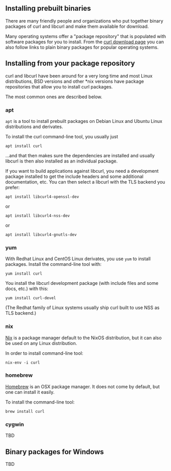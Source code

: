 ## Installing prebuilt binaries

There are many friendly people and organizations who put together binary
packages of curl and libcurl and make them available for download.

Many operating systems offer a "package repository" that is populated with
software packages for you to install. From the [curl download
page](https://curl.haxx.se/download.html) you can also follow links to plain
binary packages for popular operating systems.

## Installing from your package repository

curl and libcurl have been around for a very long time and most Linux
distributions, BSD versions and other *nix versions have package repositories
that allow you to install curl packages.

The most common ones are described below.

### apt

`apt` is a tool to install prebuilt packages on Debian Linux and Ubuntu Linux
distributions and derivates.

To install the curl command-line tool, you usually just

    apt install curl

…and that then makes sure the dependencies are installed and usually
libcurl is then also installed as an individual package.

If you want to build applications against libcurl, you need a development
package installed to get the include headers and some additional
documentation, etc. You can then select a libcurl with the TLS backend you
prefer:

    apt install libcurl4-openssl-dev

or

    apt install libcurl4-nss-dev

or

    apt install libcurl4-gnutls-dev

### yum

With Redhat Linux and CentOS Linux derivates, you use `yum` to install
packages. Install the command-line tool with:

    yum install curl

You install the libcurl development package (with include files and some docs,
etc.) with this:

    yum install curl-devel

(The Redhat family of Linux systems usually ship curl built to use NSS as TLS
backend.)


### nix

[Nix](https://nixos.org/nix/) is a package manager default to the NixOS distribution, but it can also be used on any Linux distribution. 

In order to install command-line tool:

    nix-env -i curl

### homebrew

[Homebrew](https://brew.sh/) is an OSX package manager. It does not come by default, but one can install it easily.

To install the command-line tool:

    brew install curl

### cygwin

TBD

## Binary packages for Windows

TBD
